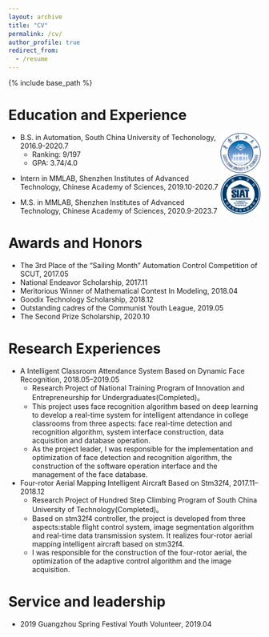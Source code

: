 ```yaml
---
layout: archive
title: "CV"
permalink: /cv/
author_profile: true
redirect_from:
  - /resume
---
```


{% include base_path %}

Education and Experience
======
<img src='https://github.com/Qingcsai/Qingcsai.github.io/raw/master/images/scut_logo.jpg' align=right width=80 height=80/>

* B.S. in Automation, South China University of Techonology, 2016.9-2020.7
  * Ranking: 9/197
  * GPA: 3.74/4.0
 
 

<img src='https://github.com/Qingcsai/Qingcsai.github.io/raw/master/images/siat_logo.png' align=right width=80 height=80/>

* Intern in MMLAB, Shenzhen Institutes of Advanced Technology, 
Chinese Academy of Sciences, 2019.10-2020.7

* M.S. in MMLAB, Shenzhen Institutes of Advanced Technology, 
Chinese Academy of Sciences, 2020.9-2023.7

 
Awards and Honors
======
* The 3rd Place of the “Sailing Month” Automation Control Competition of SCUT, 2017.05
* National Endeavor Scholarship, 2017.11
* Meritorious Winner of Mathematical Contest In Modeling, 2018.04
* Goodix Technology Scholarship, 2018.12
* Outstanding cadres of the Communist Youth League, 2019.05
* The Second Prize Scholarship, 2020.10


Research Experiences
======
* A Intelligent Classroom Attendance System Based on Dynamic Face Recognition, 2018.05–2019.05
  * Research Project of National Training Program of Innovation and Entrepreneurship for Undergraduates(Completed)。 
  * This project uses face recognition algorithm based on deep learning to develop a real-time system for intelligent attendance in college classrooms from three aspects: face real-time detection and recognition algorithm, system interface construction, data acquisition and database operation. 
  * As the project leader, I was responsible for the implementation and optimization of face detection and recognition algorithm, the construction of the software operation interface and the management of the face database. 
* Four-rotor Aerial Mapping Intelligent Aircraft Based on Stm32f4, 2017.11–2018.12
  * Research Project of Hundred Step Climbing Program of South China University of Technology(Completed)。 
  * Based on stm32f4 controller, the project is developed from three aspects:stable flight control system, image segmentation algorithm and real-time data transmission system. It realizes four-rotor aerial mapping intelligent aircraft based on stm32f4. 
  * I was responsible for the construction of the four-rotor aerial, the optimization of the adaptive control algorithm and the image acquisition.
 

Service and leadership
======
* 2019 Guangzhou Spring Festival Youth Volunteer, 2019.04
